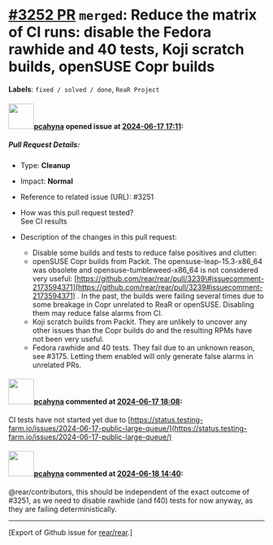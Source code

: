 [\#3252 PR](https://github.com/rear/rear/pull/3252) `merged`: Reduce the matrix of CI runs: disable the Fedora rawhide and 40 tests, Koji scratch builds, openSUSE Copr builds
==============================================================================================================================================================================

**Labels**: `fixed / solved / done`, `ReaR Project`

#### <img src="https://avatars.githubusercontent.com/u/26300485?u=9105d243bc9f7ade463a3e52e8dd13fa67837158&v=4" width="50">[pcahyna](https://github.com/pcahyna) opened issue at [2024-06-17 17:11](https://github.com/rear/rear/pull/3252):

##### Pull Request Details:

-   Type: **Cleanup**

-   Impact: **Normal**

-   Reference to related issue (URL): \#3251

-   How was this pull request tested?  
    See CI results

-   Description of the changes in this pull request:

    -   Disable some builds and tests to reduce false positives and
        clutter:
    -   openSUSE Copr builds from Packit. The opensuse-leap-15.3-x86\_64
        was obsolete and opensuse-tumbleweed-x86\_64 is not considered
        very useful:
        [https://github.com/rear/rear/pull/3239\#issuecomment-2173594371](https://github.com/rear/rear/pull/3239#issuecomment-2173594371)
        . In the past, the builds were failing several times due to some
        breakage in Copr unrelated to ReaR or openSUSE. Disabling them
        may reduce false alarms from CI.
    -   Koji scratch builds from Packit. They are unlikely to uncover
        any other issues than the Copr builds do and the resulting RPMs
        have not been very useful.
    -   Fedora rawhide and 40 tests. They fail due to an unknown reason,
        see \#3175. Letting them enabled will only generate false alarms
        in unrelated PRs.

#### <img src="https://avatars.githubusercontent.com/u/26300485?u=9105d243bc9f7ade463a3e52e8dd13fa67837158&v=4" width="50">[pcahyna](https://github.com/pcahyna) commented at [2024-06-17 18:08](https://github.com/rear/rear/pull/3252#issuecomment-2174020998):

CI tests have not started yet due to
[https://status.testing-farm.io/issues/2024-06-17-public-large-queue/](https://status.testing-farm.io/issues/2024-06-17-public-large-queue/)

#### <img src="https://avatars.githubusercontent.com/u/26300485?u=9105d243bc9f7ade463a3e52e8dd13fa67837158&v=4" width="50">[pcahyna](https://github.com/pcahyna) commented at [2024-06-18 14:40](https://github.com/rear/rear/pull/3252#issuecomment-2176274023):

@rear/contributors, this should be independent of the exact outcome of
\#3251, as we need to disable rawhide (and f40) tests for now anyway, as
they are failing deterministically.

------------------------------------------------------------------------

\[Export of Github issue for
[rear/rear](https://github.com/rear/rear).\]
